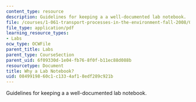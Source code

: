 ```yaml
---
content_type: resource
description: Guidelines for keeping a a well-documented lab notebook.
file: /courses/1-061-transport-processes-in-the-environment-fall-2008/0849919860c1c1334af18edf289c921b_why_alabnotebook.pdf
file_type: application/pdf
learning_resource_types:
- Labs
ocw_type: OCWFile
parent_title: Labs
parent_type: CourseSection
parent_uid: 6f09330d-1e04-fb76-8f0f-b11ec88d088b
resourcetype: Document
title: Why a Lab Notebook?
uid: 08499198-60c1-c133-4af1-8edf289c921b
---
```

Guidelines for keeping a a well-documented lab notebook.

